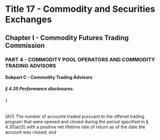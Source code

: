 
# Title 17 - Commodity and Securities Exchanges
## Chapter I - Commodity Futures Trading Commission
### PART 4 - COMMODITY POOL OPERATORS AND COMMODITY TRADING ADVISORS
#### Subpart C - Commodity Trading Advisors
##### § 4.35 Performance disclosures.
###### 1

(A)() The number of accounts traded pursuant to the offered trading program that were opened and closed during the period specified in § 4.35(a)(5) with a positive net lifetime rate of return as of the date the account was closed; and
